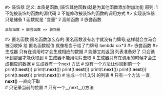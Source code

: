 #> 装饰器
    定义: 本质是函数,(装饰其他函数)就是为其他函数添加附加功能
    原则: 
    1 不能被装饰的函数的源代码
    2 不能修改被装饰的函数的调用方式
#> 实现装饰器只是储备
    1 函数就是 "变量"
    2 高阶函数
    3 嵌套函数
    
    高阶函数 + 嵌套函数 => 装饰器
    
#> 匿名函数
    匿名函数怎么存的  匿名函数没有名字就没有门牌号;这样就会立马会被回收掉
    给 匿名函数赋值 就像相当于给了门牌号
    lambda x:x*3
#> 嵌套函数
#> 生成器
    只有在调用时才会生成相应的数据
    # 能够立刻返回 列表准备好了 只会循环到那里才能获取到
    # 生成器不能用切片去取
    # 生成器只有在调用的时候才会生成相应的数据
    # 生成器有一个next 方法
    # 没有一个方法让你回到前一个
    print(t.__next__())
    print(t.__next__())
    print(t.__next__())
    print(t.__next__())
    print(t.__next__())
    print(t.__next__())
    print(t.__next__())
    # 生成一个[1,3,5] 的列表
    # 只有一个方法 一直 __next()__ 一直向下取  
    # 只记录当前的位置
    # 只有一个__next__()方法